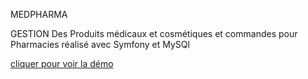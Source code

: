 MEDPHARMA

GESTION Des Produits médicaux et cosmétiques et commandes pour Pharmacies réalisé avec Symfony et MySQl

[cliquer pour voir la démo](https://drive.google.com/file/d/12qESGz6WwcQp4yfQc_CNZ-eXI1CVW6yb/view?usp=sharing)
